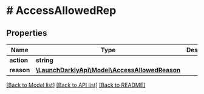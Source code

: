 # # AccessAllowedRep

## Properties

Name | Type | Description | Notes
------------ | ------------- | ------------- | -------------
**action** | **string** |  |
**reason** | [**\LaunchDarklyApi\Model\AccessAllowedReason**](AccessAllowedReason.md) |  |

[[Back to Model list]](../../README.md#models) [[Back to API list]](../../README.md#endpoints) [[Back to README]](../../README.md)
